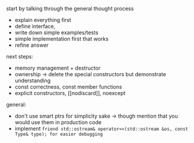start by talking through the general thought process
  - explain everything first
- define interface, 
- write down simple examples/tests
- simple implementation first that works
- refine answer


next steps:
  - memory management + destructor
  - ownership -> delete the special constructors but demonstrate understanding
  - const correctness, const member functions
  - explicit constructors, [[nodiscard]], noexcept

general:
  - don't use smart ptrs for simplicity sake -> though mention that you would
  use them in production code
  - implement `friend std::ostream& operator<<(std::ostream &os, const Type& type); for
  easier debugging`
